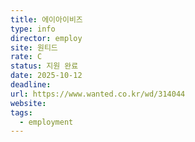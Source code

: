 ```yaml
---
title: 에이아이비즈
type: info
director: employ
site: 원티드
rate: C
status: 지원 완료
date: 2025-10-12
deadline:
url: https://www.wanted.co.kr/wd/314044
website:
tags:
  - employment
---
```







